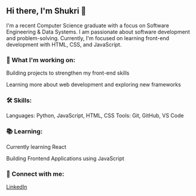 ## Hi there, I'm Shukri 👋

I'm a recent Computer Science graduate with a focus on Software Engineering & Data Systems. I am passionate about software development and problem-solving. Currently, I'm focused on learning front-end development with HTML, CSS, and JavaScript.

### 🚀 What I'm working on:
Building projects to strengthen my front-end skills

Learning more about web development and exploring new frameworks

### 🛠️ Skills:
Languages: Python, JavaScript, HTML, CSS
Tools: Git, GitHub, VS Code

### 📚 Learning:
Currently learning React

Building Frontend Applications using JavaScript

### 🔗 Connect with me:

[LinkedIn](https://www.linkedin.com/in/shukri-isse/)

<!--[Github](https://github.com/shukri-isse) -->

<!--[Portfolio](https://github.com/shukri-isse) -->



<!--Personal Website/Portfolio -->

<!--
**shukri-isse/shukri-isse** is a ✨ _special_ ✨ repository because its `README.md` (this file) appears on your GitHub profile.

Here are some ideas to get you started:

- 🔭 I’m currently working on ...
- 🌱 I’m currently learning ...
- 👯 I’m looking to collaborate on ...
- 🤔 I’m looking for help with ...
- 💬 Ask me about ...
- 📫 How to reach me: ...
- 😄 Pronouns: ...
- ⚡ Fun fact: ...
-->

